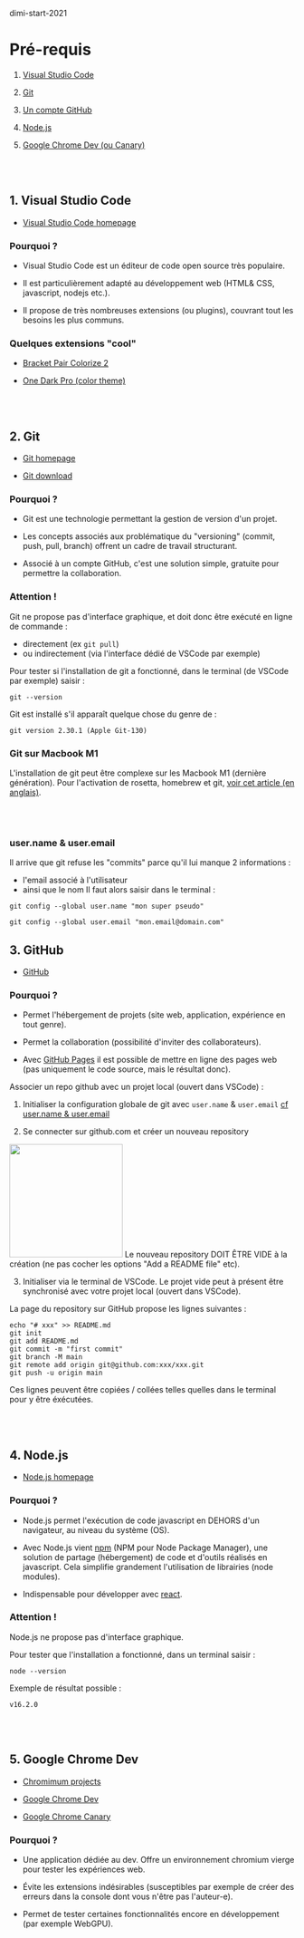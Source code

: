 dimi-start-2021
# Pré-requis

1. [Visual Studio Code](#1-visual-studio-code)

2. [Git](#2-git)

3. [Un compte GitHub](3-github)

4. [Node.js](#4-nodejs)

5. [Google Chrome Dev (ou Canary)](#5-google-chrome-dev)

<br><br>

## 1. Visual Studio Code

- [Visual Studio Code homepage](https://code.visualstudio.com/)

### Pourquoi ?
- Visual Studio Code est un éditeur de code open source très populaire. 

- Il est particulièrement adapté au développement web (HTML& CSS, javascript, nodejs etc.).

- Il propose de très nombreuses extensions (ou plugins), couvrant tout les besoins les plus communs.


### Quelques extensions "cool"
- [Bracket Pair Colorize 2](https://marketplace.visualstudio.com/items?itemName=CoenraadS.bracket-pair-colorizer-2)

- [One Dark Pro (color theme)](https://marketplace.visualstudio.com/items?itemName=zhuangtongfa.Material-theme)

<br><br>

## 2. Git
- [Git homepage](https://git-scm.com/)

- [Git download](https://git-scm.com/downloads)

### Pourquoi ?
- Git est une technologie permettant la gestion de version d'un projet.

- Les concepts associés aux problématique du "versioning" (commit, push, pull, branch) offrent un cadre de travail structurant.

- Associé à un compte GitHub, c'est une solution simple, gratuite pour permettre la collaboration.

### Attention ! 
Git ne propose pas d'interface graphique, et doit donc être exécuté en ligne de commande :
- directement (ex `git pull`)
- ou indirectement (via l'interface dédié de VSCode par exemple)

Pour tester si l'installation de git a fonctionné, dans le terminal (de VSCode par exemple) saisir :
```
git --version
```
Git est installé s'il apparaît quelque chose du genre de :
```
git version 2.30.1 (Apple Git-130)
```

### Git sur Macbook M1
L'installation de git peut être complexe sur les Macbook M1 (dernière génération). Pour l'activation de rosetta, homebrew et git, [voir cet article (en anglais)](https://blog.logrocket.com/set-up-macbook-for-web-development-in-20-minutes/).

<br><br>

### user.name & user.email
Il arrive que git refuse les "commits" parce qu'il lui manque 2 informations : 
- l'email associé à l'utilisateur
- ainsi que le nom
Il faut alors saisir dans le terminal :
```shell
git config --global user.name "mon super pseudo"
```
```shell
git config --global user.email "mon.email@domain.com"
```

## 3. GitHub

- [GitHub](https://github.com/)

### Pourquoi ?

- Permet l'hébergement de projets (site web, application, expérience en tout genre).

- Permet la collaboration (possibilité d'inviter des collaborateurs).

- Avec [GitHub Pages](https://pages.github.com/) il est possible de mettre en ligne des pages web (pas uniquement le code source, mais le résultat donc).

Associer un repo github avec un projet local (ouvert dans VSCode) : 
1. Initialiser la configuration globale de git avec `user.name` & `user.email`
[cf user.name & user.email](#user-name-user-email)

2. Se connecter sur github.com et créer un nouveau repository
<img height="200" src="https://user-images.githubusercontent.com/11039919/136216574-02c35171-9022-4c66-ab74-95059fa1b9a1.png">
Le nouveau repository DOIT ÊTRE VIDE à la création (ne pas cocher les options "Add a README file" etc).

3. Initialiser via le terminal de VSCode.
Le projet vide peut à présent être synchronisé avec votre projet local (ouvert dans VSCode).

La page du repository sur GitHub propose les lignes suivantes :
```
echo "# xxx" >> README.md
git init
git add README.md
git commit -m "first commit"
git branch -M main
git remote add origin git@github.com:xxx/xxx.git
git push -u origin main
```
Ces lignes peuvent être copiées / collées telles quelles dans le terminal pour y être éxécutées.


<br><br>

## 4. Node.js

- [Node.js homepage](https://nodejs.org/)

### Pourquoi ?

- Node.js permet l'exécution de code javascript en DEHORS d'un navigateur, au niveau du système (OS).

- Avec Node.js vient [npm](http://npmjs.com/) (NPM pour Node Package Manager), une solution de partage (hébergement) de code et d'outils réalisés en javascript. Cela simplifie grandement l'utilisation de librairies (node modules).

- Indispensable pour développer avec [react](https://reactjs.org/).

### Attention !

Node.js ne propose pas d'interface graphique.

Pour tester que l'installation a fonctionné, dans un terminal saisir : 
```
node --version
```
Exemple de résultat possible :
```
v16.2.0
```

<br><br>

## 5. Google Chrome Dev

- [Chromimum projects](https://www.chromium.org/getting-involved/dev-channel)

- [Google Chrome Dev](https://www.google.com/chrome/dev/)

- [Google Chrome Canary](https://www.google.com/chrome/canary/)

### Pourquoi ?

- Une application dédiée au dev. Offre un environnement chromium vierge pour tester les expériences web.

- Évite les extensions indésirables (susceptibles par exemple de créer des erreurs dans la console dont vous n'être pas l'auteur-e).

- Permet de tester certaines fonctionnalités encore en développement (par exemple WebGPU).

<br><br>
